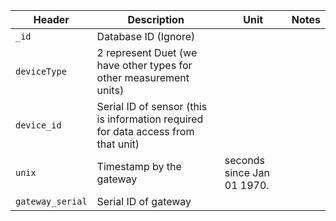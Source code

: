

| Header | Description | Unit | Notes |
| --- | --- | --- | --- |
| `_id` | Database ID (Ignore) | | |
| `deviceType` | 2 represent Duet (we have other types for other measurement units)|| |
| `device_id` | Serial ID of sensor (this is information required for data access from that unit)|| |
| `unix` | Timestamp by the gateway|seconds since Jan 01 1970. | |
| `gateway_serial` | Serial ID of gateway|| |